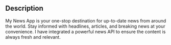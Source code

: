 ## Description
My News App is your one-stop destination for up-to-date news from around the world. Stay informed with headlines, articles, and breaking news at your convenience.  I have integrated a powerful news API to ensure the content is always fresh and relevant.
